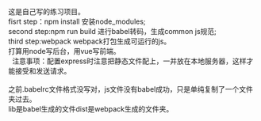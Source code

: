 这是自己写的练习项目。</br>
fisrt step：npm install 安装node_modules;</br>
second step:npm run build 进行babel转码，生成common js规范;</br>
third step:webpack webpack打包生成可运行的js。</br>
打算用node写后台，用vue写前端。</br>  
注意事项：配置express时注意把静态文件配上，一并放在本地服务器，这样才能接受和发送请求。</br>  
之前.babelrc文件格式没写对，js文件没有babel成功，只是单纯复制了一个文件夹过去。</br>
lib是babel生成的文件dist是webpack生成的文件夹。
